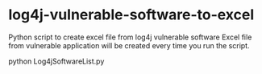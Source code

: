 # log4j-vulnerable-software-to-excel
Python script to create excel file from log4j vulnerable software
Excel file from vulnerable application will be created every time you run the script.

python Log4jSoftwareList.py
